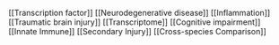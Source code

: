 [[Transcription factor]]
[[Neurodegenerative disease]]
[[Inflammation]]
[[Traumatic brain injury]]
[[Transcriptome]]
[[Cognitive impairment]]
[[Innate Immune]]
[[Secondary Injury]]
[[Cross-species Comparison]]
